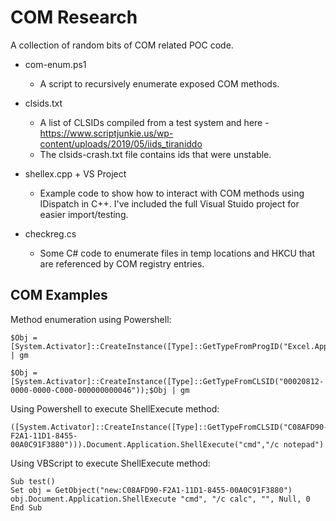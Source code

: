 # COM Research

A collection of random bits of COM related POC code.

- com-enum.ps1
  - A script to recursively enumerate exposed COM methods.

- clsids.txt
  - A list of CLSIDs compiled from a test system and here - https://www.scriptjunkie.us/wp-content/uploads/2019/05/iids_tiraniddo
  - The clsids-crash.txt file contains ids that were unstable.

- shellex.cpp + VS Project
  - Example code to show how to interact with COM methods using IDispatch in C++. I've included the full Visual Stuido project for easier import/testing.
  
- checkreg.cs
  - Some C# code to enumerate files in temp locations and HKCU that are referenced by COM registry entries.


## COM Examples

Method enumeration using Powershell:
```
$Obj = [System.Activator]::CreateInstance([Type]::GetTypeFromProgID("Excel.Application"));$Obj | gm

$Obj = [System.Activator]::CreateInstance([Type]::GetTypeFromCLSID("00020812-0000-0000-C000-000000000046"));$Obj | gm
```

Using Powershell to execute ShellExecute method:
```
([System.Activator]::CreateInstance([Type]::GetTypeFromCLSID("C08AFD90-F2A1-11D1-8455-00A0C91F3880"))).Document.Application.ShellExecute("cmd","/c notepad")
```

Using VBScript to execute ShellExecute method:
```
Sub test()
Set obj = GetObject("new:C08AFD90-F2A1-11D1-8455-00A0C91F3880")
obj.Document.Application.ShellExecute "cmd", "/c calc", "", Null, 0
End Sub
```
